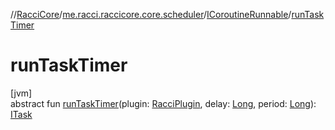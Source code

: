//[RacciCore](../../../index.md)/[me.racci.raccicore.core.scheduler](../index.md)/[ICoroutineRunnable](index.md)/[runTaskTimer](run-task-timer.md)

# runTaskTimer

[jvm]\
abstract fun [runTaskTimer](run-task-timer.md)(plugin: [RacciPlugin](../../me.racci.raccicore/-racci-plugin/index.md), delay: [Long](https://kotlinlang.org/api/latest/jvm/stdlib/kotlin/-long/index.html), period: [Long](https://kotlinlang.org/api/latest/jvm/stdlib/kotlin/-long/index.html)): [ITask](../-i-task/index.md)
